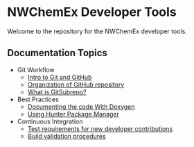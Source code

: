 NWChemEx Developer Tools
================================

Welcome to the repository for the NWChemEx developer tools.

Documentation Topics
--------------------

- Git Workflow
  - [Intro to Git and GitHub](dox/GitProcedure.md)
  - [Organization of GitHub repository](dox/GitRepo.md)
  - [What is GitSubrepo?](dox/GitSubrepo.md)
- Best Practices
  - [Documenting the code With Doxygen](dox/doxygen.md)
  - [Using Hunter Package Manager](dox/doxygen.md)
- Continuous Integration
  - [Test requirements for new developer contributions](dox/TestRequirements.md)
  - [Build validation procedures](dox/BuildValidation.md)
